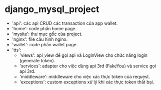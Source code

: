 # django_mysql_project

- 'api': các api CRUD các transaction của app wallet. 
- 'home': code phần home page.
- 'mysite': thư mục gốc của project.
- 'nginx': file cấu hình nginx.
- 'wallet': code phần wallet page.
- 'tts':
    - 'views': api_view để gọi api và LoginView cho chức năng login (generate token).
    - 'services': adapter cho việc dùng api 3rd (FakeYou) và service gọi api 3rd.
    - 'middleware': middleware cho việc xác thực token của request.
    - 'exceptions': custom exceptions xử lý khi xác thực token thất bại.
